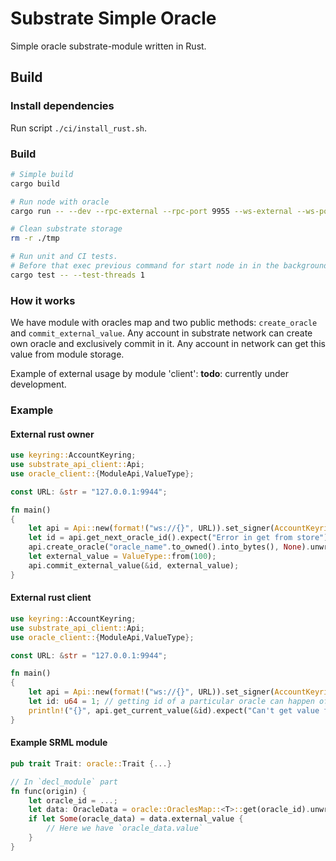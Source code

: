 # Substrate Simple Oracle

Simple oracle substrate-module written in Rust.

## Build

### Install dependencies

Run script `./ci/install_rust.sh`.

### Build

```bash
# Simple build
cargo build

# Run node with oracle
cargo run -- --dev --rpc-external --rpc-port 9955 --ws-external --ws-port 9944 -d ./tmp

# Clean substrate storage
rm -r ./tmp

# Run unit and CI tests. 
# Before that exec previous command for start node in in the background (**todo**: fix this temporary solution)
cargo test -- --test-threads 1

```

### How it works

We have module with oracles map and two public methods: `create_oracle` and `commit_external_value`. Any account in substrate network can create own oracle and exclusively commit in it. Any account in network can get this value from module storage. 

Example of external usage by module 'client': **todo**: currently under development.

### Example 

#### External rust owner

```rust
use keyring::AccountKeyring;
use substrate_api_client::Api;
use oracle_client::{ModuleApi,ValueType};

const URL: &str = "127.0.0.1:9944";

fn main()
{
    let api = Api::new(format!("ws://{}", URL)).set_signer(AccountKeyring::Alice);
    let id = api.get_next_oracle_id().expect("Error in get from store");
    api.create_oracle("oracle_name".to_owned().into_bytes(), None).unwrap("Error in create oracle");
    let external_value = ValueType::from(100);
    api.commit_external_value(&id, external_value);
}
```

#### External rust client

```rust
use keyring::AccountKeyring;
use substrate_api_client::Api;
use oracle_client::{ModuleApi,ValueType};

const URL: &str = "127.0.0.1:9944";

fn main()
{
    let api = Api::new(format!("ws://{}", URL)).set_signer(AccountKeyring::Bob);
    let id: u64 = 1; // getting id of a particular oracle can happen off-chain
    println!("{}", api.get_current_value(&id).expect("Can't get value from store"));
}
```

#### Example SRML module
```rust
pub trait Trait: oracle::Trait {...}

// In `decl_module` part
fn func(origin) {
    let oracle_id = ...;
    let data: OracleData = oracle::OraclesMap::<T>::get(oracle_id).unwrap();
    if let Some(oracle_data) = data.external_value {
        // Here we have `oracle_data.value`
    }
}

```
